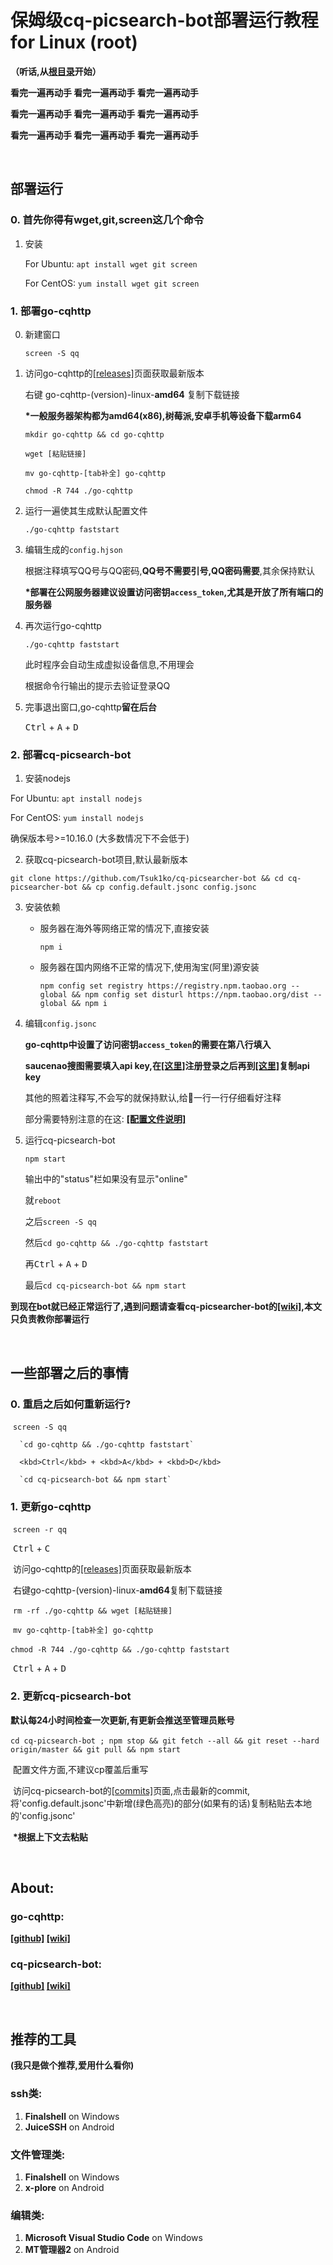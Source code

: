 # 保姆级cq-picsearch-bot部署运行教程 for Linux (root)
__（听话,从<u>根目录</u>开始）__

__看完一遍再动手 看完一遍再动手 看完一遍再动手__

__看完一遍再动手 看完一遍再动手 看完一遍再动手__

__看完一遍再动手 看完一遍再动手 看完一遍再动手__

&nbsp;

## 部署运行

### 0. 首先你得有wget,git,screen这几个命令

1. 安装

   For Ubuntu: `apt install wget git screen`

   For CentOS: `yum install wget git screen`

### 1. 部署go-cqhttp

0. 新建窗口

   `screen -S qq`

1. 访问go-cqhttp的[[releases]](https://github.com/Mrs4s/go-cqhttp/releases)页面获取最新版本

    右键 go-cqhttp-(version)-linux-**amd64** 复制下载链接
    
    __*一般服务器架构都为amd64(x86),树莓派,安卓手机等设备下载arm64__
    
    `mkdir go-cqhttp && cd go-cqhttp`
    
    `wget [粘贴链接]`
    
    `mv go-cqhttp-[tab补全] go-cqhttp`
    
    `chmod -R 744 ./go-cqhttp`

2. 运行一遍使其生成默认配置文件

    `./go-cqhttp faststart`

3. 编辑生成的`config.hjson`

    根据注释填写QQ号与QQ密码,__QQ号不需要引号,QQ密码需要__,其余保持默认

    __*部署在公网服务器建议设置访问密钥`access_token`,尤其是开放了所有端口的服务器__

4. 再次运行go-cqhttp

    `./go-cqhttp faststart`
    
    此时程序会自动生成虚拟设备信息,不用理会
    
    根据命令行输出的提示去验证登录QQ

5. 完事退出窗口,go-cqhttp**留在后台**

    <kbd>Ctrl</kbd> + <kbd>A</kbd> + <kbd>D</kbd>

### 2. 部署cq-picsearch-bot

1.  安装nodejs

   For Ubuntu: `apt install nodejs`

   For CentOS: `yum install nodejs`

   确保版本号\>=10.16.0 (大多数情况下不会低于)

2.  获取cq-picsearch-bot项目,默认最新版本

   `git clone https://github.com/Tsuk1ko/cq-picsearcher-bot && cd cq-picsearcher-bot && cp config.default.jsonc config.jsonc`

3. 安装依赖

   * 服务器在海外等网络正常的情况下,直接安装

     `npm i`

   * 服务器在国内网络不正常的情况下,使用淘宝(阿里)源安装

     `npm config set registry https://registry.npm.taobao.org --global && npm config set disturl https://npm.taobao.org/dist --global && npm i`

4. 编辑`config.jsonc`

   __go-cqhttp中设置了访问密钥`access_token`的需要在第八行填入__

   __saucenao搜图需要填入api key,在[[这里]](https://saucenao.com/user.php)注册登录之后再到[[这里]](https://saucenao.com/user.php?page=search-api)复制api key__

   其他的照着注释写,不会写的就保持默认,给👴一行一行仔细看好注释

   部分需要特别注意的在这: __[[配置文件说明]](https://github.com/Tsuk1ko/cq-picsearcher-bot/wiki/%E9%85%8D%E7%BD%AE%E6%96%87%E4%BB%B6%E8%AF%B4%E6%98%8E)__

5. 运行cq-picsearch-bot

   `npm start`

   输出中的"status"栏如果没有显示"online"

   就`reboot`

   之后`screen -S qq`

   然后`cd go-cqhttp && ./go-cqhttp faststart`

   再<kbd>Ctrl</kbd> + <kbd>A</kbd> + <kbd>D</kbd>

   最后`cd cq-picsearch-bot && npm start`

__到现在bot就已经正常运行了,遇到问题请查看cq-picsearcher-bot的[[wiki]](https://github.com/Tsuk1ko/cq-picsearcher-bot/wiki),本文只负责教你部署运行__

&nbsp;

## 一些部署之后的事情

### 0. 重启之后如何重新运行?

​     `screen -S qq`

      `cd go-cqhttp && ./go-cqhttp faststart`

      <kbd>Ctrl</kbd> + <kbd>A</kbd> + <kbd>D</kbd>

      `cd cq-picsearch-bot && npm start`

### 1. 更新go-cqhttp

​		`screen -r qq`

​		<kbd>Ctrl</kbd> + <kbd>C</kbd>

​		访问go-cqhttp的[[releases]](https://github.com/Mrs4s/go-cqhttp/releases)页面获取最新版本

​		右键go-cqhttp-(version)-linux-**amd64**复制下载链接

​		`rm -rf ./go-cqhttp && wget [粘贴链接] `

​     `mv go-cqhttp-[tab补全] go-cqhttp`

​     `chmod -R 744 ./go-cqhttp && ./go-cqhttp faststart`

​     <kbd>Ctrl</kbd> + <kbd>A</kbd> + <kbd>D</kbd>

### 2. 更新cq-picsearch-bot

​		__默认每24小时间检查一次更新,有更新会推送至管理员账号__

​		`cd cq-picsearch-bot ; npm stop && git fetch --all && git reset --hard origin/master && git pull && npm start`

​		配置文件方面,不建议cp覆盖后重写

​		访问cq-picsearch-bot的[[commits]](https://github.com/Tsuk1ko/cq-picsearcher-bot/commits/master)页面,点击最新的commit,将'config.default.jsonc'中新增(绿色高亮)的部分(如果有的话)复制粘贴去本地的'config.jsonc'

​		__*根据上下文去粘贴__

&nbsp;

## About:

### go-cqhttp: 

**[[github]](https://github.com/Mrs4s/go-cqhttp) [[wiki]](https://docs.go-cqhttp.org/guide/)**

### cq-picsearch-bot: 

**[[github]](https://github.com/Tsuk1ko/cq-picsearcher-bot) [[wiki]](https://github.com/Tsuk1ko/cq-picsearcher-bot/wiki)**

&nbsp;

## 推荐的工具

__(我只是做个推荐,爱用什么看你)__

### ssh类:
1. __Finalshell__ on Windows
2. __JuiceSSH__ on Android

### 文件管理类:

1. __Finalshell__ on Windows
2. __x-plore__ on Android

### 编辑类:
1. __Microsoft Visual Studio Code__ on Windows
2. __MT管理器2__ on Android

